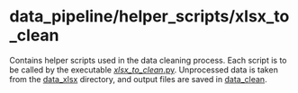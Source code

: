 # data_pipeline/helper_scripts/xlsx_to_clean

Contains helper scripts used in the data cleaning process. Each script is to be
called by the executable [_xlsx_to_clean_.py](../_xlsx_to_clean_.py).
Unprocessed data is taken from the [data_xlsx](../../data_xlsx) directory, and
output files are saved in [data_clean](../../data_clean).
